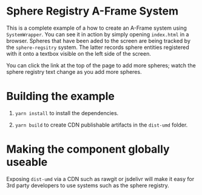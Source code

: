 # Sphere Registry A-Frame System

This is a complete example of a how to create an A-Frame system using `SystemWrapper`. You can see it in action by simply opening `index.html` in a browser. Spheres that have been aded to the screen are being tracked by the `sphere-regsitry` system. The latter records sphere entities registered with it onto a textbox visible on the left side of the screen.

You can click the link at the top of the page to add more spheres; watch the sphere registry text change as you add more spheres.

# Building the example

1. `yarn install` to install the dependencies.

2. `yarn build` to create CDN publishable artifacts in the `dist-umd` folder.

# Making the component globally useable

Exposing `dist-umd` via a CDN such as rawgit or jsdelivr will make it easy for 3rd party developers to use systems such as the sphere registry.